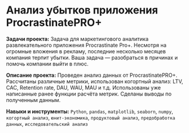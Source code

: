# Анализ убытков приложения ProcrastinatePRO+

**Задачи проекта:**
Задача для маркетингового аналитика развлекательного приложения Procrastinate Pro+. Несмотря на огромные вложения в рекламу, последние несколько месяцев компания терпит убытки. Ваша задача — разобраться в причинах и помочь компании выйти в плюс.

**Описание проекта:**
Проведен анализ данных от ProcrastinatePRO+.
Рассчитаны различные метрики, использован когортный анализ: LTV, CAC, Retention rate, DAU, WAU, MAU и т.д. Использованы уже написанные ранее функции расчёта метрик. Сделаны выводы по полученным данным.

**Навыки и инструменты:**
`Python`, `pandas`, `matplotlib`, `seaborn`, `numpy`, `когортный анализ`, `юнит-экономика`, `продуктовый анализ`, `предобработка данных`, `исследовательский анализ`
